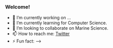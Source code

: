 ### Welcome!

- 🔭 I’m currently working on ...
- 🌱 I’m currently learning for Computer Science.
- 👯 I’m looking to collaborate on Marine Science.
- 📫 How to reach me: [Twitter](https://www.twitter.com/DmitriyShumkin)
- ⚡ Fun fact: 
-->
